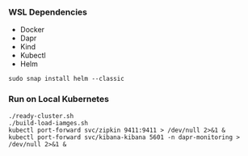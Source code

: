 ### WSL Dependencies
- Docker
- Dapr
- Kind
- Kubectl
- Helm  
~~~ 
sudo snap install helm --classic 
~~~

### Run on Local Kubernetes
~~~
./ready-cluster.sh
./build-load-iamges.sh
kubectl port-forward svc/zipkin 9411:9411 > /dev/null 2>&1 &
kubectl port-forward svc/kibana-kibana 5601 -n dapr-monitoring > /dev/null 2>&1 &
~~~~